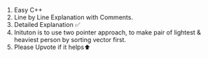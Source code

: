 1. Easy C++
2. Line by Line Explanation with Comments.
3. Detailed Explanation ✅
4. Inituton is to use two pointer approach,
to make pair of lightest & heaviest person by sorting vector first.
5. Please Upvote if it helps⬆️